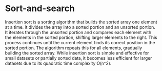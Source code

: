 # Sort-and-search
Insertion sort is a sorting algorithm that builds the sorted array one element at a time.
It divides the array into a sorted portion and an unsorted portion.
It iterates through the unsorted portion and compares each element with the elements in the sorted portion, shifting larger elements to the right. 
This process continues until the current element finds its correct position in the sorted portion. 
The algorithm repeats this for all elements, gradually building the sorted array. 
While insertion sort is simple and effective for small datasets or partially sorted data,
it becomes less efficient for larger datasets due to its quadratic time complexity O(n^2).





